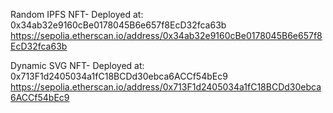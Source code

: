 Random IPFS NFT-
Deployed at: 0x34ab32e9160cBe0178045B6e657f8EcD32fca63b
https://sepolia.etherscan.io/address/0x34ab32e9160cBe0178045B6e657f8EcD32fca63b


Dynamic SVG NFT-
Deployed at: 0x713F1d2405034a1fC18BCDd30ebca6ACCf54bEc9
https://sepolia.etherscan.io/address/0x713F1d2405034a1fC18BCDd30ebca6ACCf54bEc9
